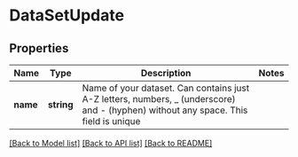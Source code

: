 # DataSetUpdate

## Properties
Name | Type | Description | Notes
------------ | ------------- | ------------- | -------------
**name** | **string** | Name of your dataset. Can contains just A-Z letters, numbers, _ (underscore) and - (hyphen) without any space. This field is unique | 


[[Back to Model list]](../README.md#documentation-for-models) [[Back to API list]](../README.md#documentation-for-api-endpoints) [[Back to README]](../README.md)


